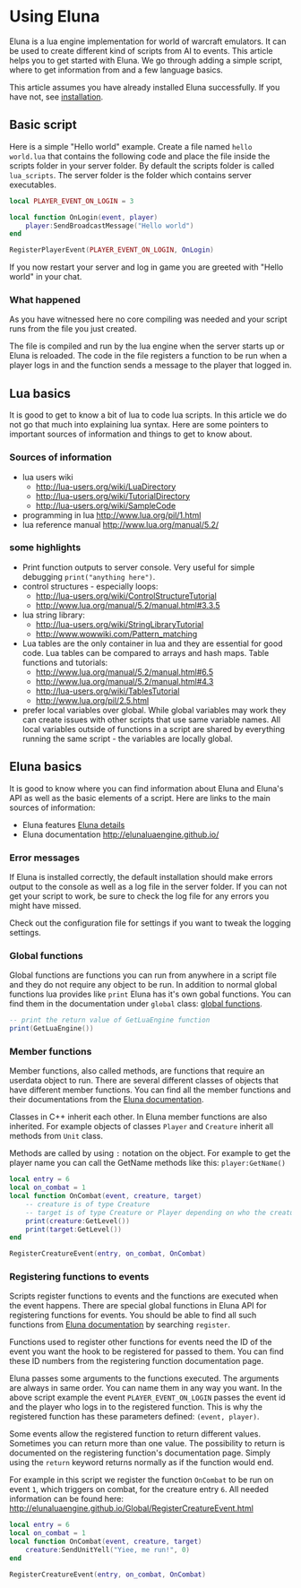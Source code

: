 # Using Eluna
Eluna is a lua engine implementation for world of warcraft emulators.
It can be used to create different kind of scripts from AI to events.
This article helps you to get started with Eluna. We go through adding a simple script, where to get information from and a few language basics.

This article assumes you have already installed Eluna successfully. If you have not, see [installation](INSTALL.md).

## Basic script
Here is a simple "Hello world" example.
Create a file named `hello world.lua` that contains the following code and place the file inside the scripts folder in your server folder. By default the scripts folder is called `lua_scripts`. The server folder is the folder which contains server executables.
```lua
local PLAYER_EVENT_ON_LOGIN = 3

local function OnLogin(event, player)
    player:SendBroadcastMessage("Hello world")
end

RegisterPlayerEvent(PLAYER_EVENT_ON_LOGIN, OnLogin)
```
If you now restart your server and log in game you are greeted with "Hello world" in your chat.

### What happened
As you have witnessed here no core compiling was needed and your script runs from the file you just created.

The file is compiled and run by the lua engine when the server starts up or Eluna is reloaded.
The code in the file registers a function to be run when a player logs in and the function sends a message to the player that logged in.

## Lua basics
It is good to get to know a bit of lua to code lua scripts. In this article we do not go that much into explaining lua syntax. Here are some pointers to important sources of information and things to get to know about.

### Sources of information
- lua users wiki
    - http://lua-users.org/wiki/LuaDirectory
    - http://lua-users.org/wiki/TutorialDirectory
    - http://lua-users.org/wiki/SampleCode
- programming in lua http://www.lua.org/pil/1.html
- lua reference manual http://www.lua.org/manual/5.2/

### some highlights
- Print function outputs to server console. Very useful for simple debugging `print("anything here")`.
- control structures - especially loops:
    - http://lua-users.org/wiki/ControlStructureTutorial
    - http://www.lua.org/manual/5.2/manual.html#3.3.5
- lua string library:
    - http://lua-users.org/wiki/StringLibraryTutorial
    - http://www.wowwiki.com/Pattern_matching
- Lua tables are the only container in lua and they are essential for good code. Lua tables can be compared to arrays and hash maps.
Table functions and tutorials:
    - http://www.lua.org/manual/5.2/manual.html#6.5
    - http://www.lua.org/manual/5.2/manual.html#4.3
    - http://lua-users.org/wiki/TablesTutorial
    - http://www.lua.org/pil/2.5.html
- prefer local variables over global. While global variables may work they can create issues with other scripts that use same variable names.
All local variables outside of functions in a script are shared by everything running the same script - the variables are locally global.

## Eluna basics
It is good to know where you can find information about Eluna and Eluna's API as well as the basic elements of a script. Here are links to the main sources of information:

- Eluna features [Eluna details](IMPL_DETAILS.md)
- Eluna documentation http://elunaluaengine.github.io/

### Error messages
If Eluna is installed correctly, the default installation should make errors output to the console as well as a log file in the server folder. If you can not get your script to work, be sure to check the log file for any errors you might have missed.

Check out the configuration file for settings if you want to tweak the logging settings.

### Global functions
Global functions are functions you can run from anywhere in a script file and they do not require any object to be run.
In addition to normal global functions lua provides like `print` Eluna has it's own gobal functions. You can find them in the documentation under `global` class: [global functions](http://elunaluaengine.github.io/Global/index.html).

```lua
-- print the return value of GetLuaEngine function
print(GetLuaEngine())
```

### Member functions
Member functions, also called methods, are functions that require an userdata object to run. There are several different classes of objects that have different member functions. You can find all the member functions and their documentations from the [Eluna documentation](http://elunaluaengine.github.io/).

Classes in C++ inherit each other. In Eluna member functions are also inherited. For example objects of classes `Player` and `Creature` inherit all methods from `Unit` class.

Methods are called by using `:` notation on the object. For example to get the player name you can call the GetName methods like this: `player:GetName()`

```lua
local entry = 6
local on_combat = 1
local function OnCombat(event, creature, target)
    -- creature is of type Creature
    -- target is of type Creature or Player depending on who the creature is attacking
    print(creature:GetLevel())
    print(target:GetLevel())
end

RegisterCreatureEvent(entry, on_combat, OnCombat)
```

### Registering functions to events
Scripts register functions to events and the functions are executed when the event happens.
There are special global functions in Eluna API for registering functions for events.
You should be able to find all such functions from [Eluna documentation](http://elunaluaengine.github.io/) by searching `register`.

Functions used to register other functions for events need the ID of the event you want the hook to be registered for passed to them. You can find these ID numbers from the registering function documentation page.

Eluna passes some arguments to the functions executed. The arguments are always in same order. You can name them in any way you want. In the above script example the event `PLAYER_EVENT_ON_LOGIN` passes the event id and the player who logs in to the registered function. This is why the registered function has these parameters defined: `(event, player)`.

Some events allow the registered function to return different values. Sometimes you can return more than one value. The possibility to return is documented on the registering function's documentation page. Simply using the `return` keyword returns normally as if the function would end.

For example in this script we register the function `OnCombat` to be run on event `1`, which triggers on combat, for the creature entry `6`. All needed information can be found here: http://elunaluaengine.github.io/Global/RegisterCreatureEvent.html
```lua
local entry = 6
local on_combat = 1
local function OnCombat(event, creature, target)
    creature:SendUnitYell("Yiee, me run!", 0)
end

RegisterCreatureEvent(entry, on_combat, OnCombat)
```
